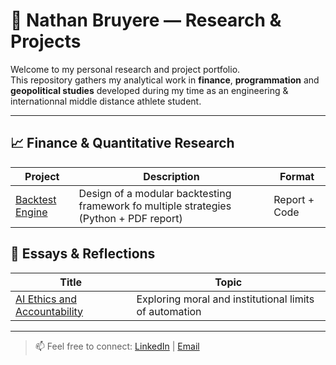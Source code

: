 # 🧠 Nathan Bruyere — Research & Projects

Welcome to my personal research and project portfolio.  
This repository gathers my analytical work in **finance**, **programmation** and **geopolitical studies** developed during my time as an engineering & internationnal middle distance athlete student. 

---

## 📈 Finance & Quantitative Research

| Project | Description | Format |
|----------|--------------|--------|
| [Backtest Engine](./finance/backtest-engine) | Design of a modular backtesting framework fo multiple strategies (Python + PDF report) | Report + Code |



## 🧩 Essays & Reflections

| Title | Topic |
|-------|--------|
| [AI Ethics and Accountability](/research-and-projects/essays/Terrorisme___origines___mutations.pdf) | Exploring moral and institutional limits of automation |

---

> 📫 Feel free to connect: [LinkedIn](www.linkedin.com/in/nathan-bruyere-6066091a2) | [Email](mailto:nathan-bruyere@hotmail.com)

